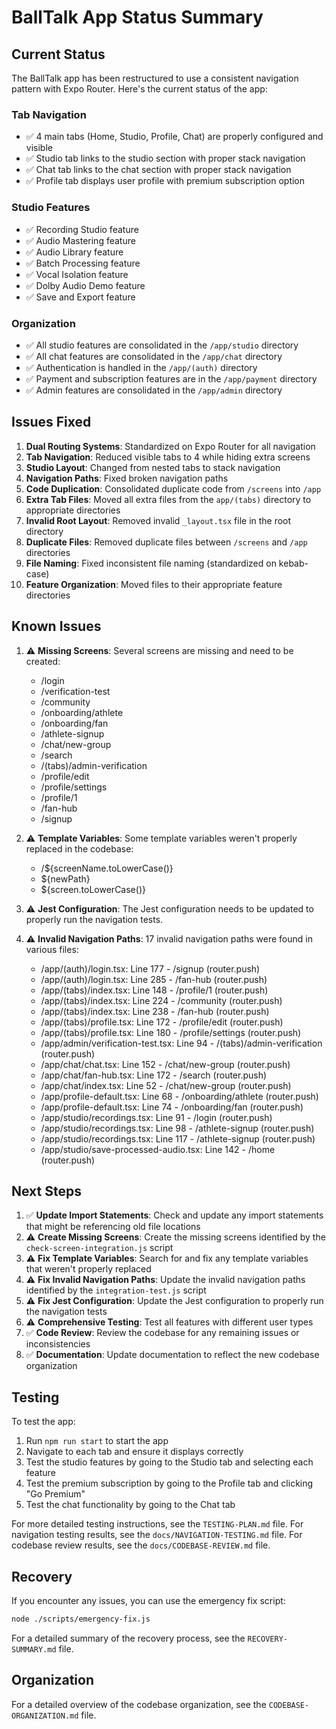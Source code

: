 # BallTalk App Status Summary

## Current Status

The BallTalk app has been restructured to use a consistent navigation pattern with Expo Router. Here's the current status of the app:

### Tab Navigation
- ✅ 4 main tabs (Home, Studio, Profile, Chat) are properly configured and visible
- ✅ Studio tab links to the studio section with proper stack navigation 
- ✅ Chat tab links to the chat section with proper stack navigation
- ✅ Profile tab displays user profile with premium subscription option

### Studio Features
- ✅ Recording Studio feature
- ✅ Audio Mastering feature
- ✅ Audio Library feature
- ✅ Batch Processing feature
- ✅ Vocal Isolation feature
- ✅ Dolby Audio Demo feature
- ✅ Save and Export feature

### Organization
- ✅ All studio features are consolidated in the `/app/studio` directory
- ✅ All chat features are consolidated in the `/app/chat` directory
- ✅ Authentication is handled in the `/app/(auth)` directory
- ✅ Payment and subscription features are in the `/app/payment` directory
- ✅ Admin features are consolidated in the `/app/admin` directory

## Issues Fixed

1. **Dual Routing Systems**: Standardized on Expo Router for all navigation
2. **Tab Navigation**: Reduced visible tabs to 4 while hiding extra screens
3. **Studio Layout**: Changed from nested tabs to stack navigation
4. **Navigation Paths**: Fixed broken navigation paths
5. **Code Duplication**: Consolidated duplicate code from `/screens` into `/app`
6. **Extra Tab Files**: Moved all extra files from the `app/(tabs)` directory to appropriate directories
7. **Invalid Root Layout**: Removed invalid `_layout.tsx` file in the root directory
8. **Duplicate Files**: Removed duplicate files between `/screens` and `/app` directories
9. **File Naming**: Fixed inconsistent file naming (standardized on kebab-case)
10. **Feature Organization**: Moved files to their appropriate feature directories

## Known Issues

1. ⚠️ **Missing Screens**: Several screens are missing and need to be created:
   - /login
   - /verification-test
   - /community
   - /onboarding/athlete
   - /onboarding/fan
   - /athlete-signup
   - /chat/new-group
   - /search
   - /(tabs)/admin-verification
   - /profile/edit
   - /profile/settings
   - /profile/1
   - /fan-hub
   - /signup

2. ⚠️ **Template Variables**: Some template variables weren't properly replaced in the codebase:
   - /${screenName.toLowerCase()}
   - ${newPath}
   - ${screen.toLowerCase()}

3. ⚠️ **Jest Configuration**: The Jest configuration needs to be updated to properly run the navigation tests.

4. ⚠️ **Invalid Navigation Paths**: 17 invalid navigation paths were found in various files:
   - /app/(auth)/login.tsx: Line 177 - /signup (router.push)
   - /app/(auth)/login.tsx: Line 285 - /fan-hub (router.push)
   - /app/(tabs)/index.tsx: Line 148 - /profile/1 (router.push)
   - /app/(tabs)/index.tsx: Line 224 - /community (router.push)
   - /app/(tabs)/index.tsx: Line 238 - /fan-hub (router.push)
   - /app/(tabs)/profile.tsx: Line 172 - /profile/edit (router.push)
   - /app/(tabs)/profile.tsx: Line 180 - /profile/settings (router.push)
   - /app/admin/verification-test.tsx: Line 94 - /(tabs)/admin-verification (router.push)
   - /app/chat/chat.tsx: Line 152 - /chat/new-group (router.push)
   - /app/chat/fan-hub.tsx: Line 172 - /search (router.push)
   - /app/chat/index.tsx: Line 52 - /chat/new-group (router.push)
   - /app/profile-default.tsx: Line 68 - /onboarding/athlete (router.push)
   - /app/profile-default.tsx: Line 74 - /onboarding/fan (router.push)
   - /app/studio/recordings.tsx: Line 91 - /login (router.push)
   - /app/studio/recordings.tsx: Line 98 - /athlete-signup (router.push)
   - /app/studio/recordings.tsx: Line 117 - /athlete-signup (router.push)
   - /app/studio/save-processed-audio.tsx: Line 142 - /home (router.push)

## Next Steps

1. ✅ **Update Import Statements**: Check and update any import statements that might be referencing old file locations
2. ⚠️ **Create Missing Screens**: Create the missing screens identified by the `check-screen-integration.js` script
3. ⚠️ **Fix Template Variables**: Search for and fix any template variables that weren't properly replaced
4. ⚠️ **Fix Invalid Navigation Paths**: Update the invalid navigation paths identified by the `integration-test.js` script
5. ⚠️ **Fix Jest Configuration**: Update the Jest configuration to properly run the navigation tests
6. ⚠️ **Comprehensive Testing**: Test all features with different user types
7. ✅ **Code Review**: Review the codebase for any remaining issues or inconsistencies
8. ✅ **Documentation**: Update documentation to reflect the new codebase organization

## Testing

To test the app:

1. Run `npm run start` to start the app
2. Navigate to each tab and ensure it displays correctly
3. Test the studio features by going to the Studio tab and selecting each feature
4. Test the premium subscription by going to the Profile tab and clicking "Go Premium"
5. Test the chat functionality by going to the Chat tab

For more detailed testing instructions, see the `TESTING-PLAN.md` file.
For navigation testing results, see the `docs/NAVIGATION-TESTING.md` file.
For codebase review results, see the `docs/CODEBASE-REVIEW.md` file.

## Recovery

If you encounter any issues, you can use the emergency fix script:

```bash
node ./scripts/emergency-fix.js
```

For a detailed summary of the recovery process, see the `RECOVERY-SUMMARY.md` file.

## Organization

For a detailed overview of the codebase organization, see the `CODEBASE-ORGANIZATION.md` file. 